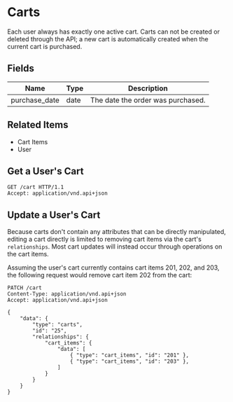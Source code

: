 # Carts

Each user always has exactly one active cart. Carts can not be created or deleted through the API; a new cart is automatically created when the current cart is purchased.

## Fields

| Name | Type | Description |
|------|------|-------------|
| purchase_date | date | The date the order was purchased. |

## Related Items

* Cart Items
* User

## Get a User's Cart

```http
GET /cart HTTP/1.1
Accept: application/vnd.api+json
```

## Update a User's Cart

Because carts don't contain any attributes that can be directly manipulated, editing a cart directly is limited to removing cart items via the cart's `relationships`. Most cart updates will instead occur through operations on the cart items.

Assuming the user's cart currently contains cart items 201, 202, and 203, the following request would remove cart item 202 from the cart:

```http
PATCH /cart
Content-Type: application/vnd.api+json
Accept: application/vnd.api+json

{
	"data": {
		"type": "carts",
		"id": "25",
		"relationships": {
			"cart_items": {
				"data": [
					{ "type": "cart_items", "id": "201" },
					{ "type": "cart_items", "id": "203" },
				]
			}
		}
	}
}
```
